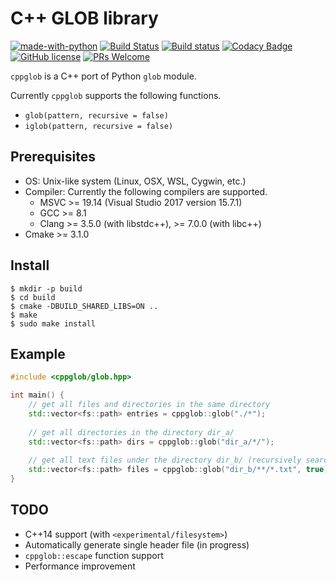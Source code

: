 # C++ GLOB library

[![made-with-python](https://img.shields.io/badge/Made%20with-C++-1f425f.svg)](http://www.cplusplus.com/)
[![Build Status](https://travis-ci.org/machida-mn/cppglob.svg?branch=master)](https://travis-ci.org/machida-mn/cppglob)
[![Build status](https://ci.appveyor.com/api/projects/status/01dto0a1vi94ayeu/branch/master?svg=true)](https://ci.appveyor.com/project/machida-mn/cppglob/branch/master)
[![Codacy Badge](https://api.codacy.com/project/badge/Grade/3ea442a1cd624c62af285e7de532319a)](https://www.codacy.com/app/machida-mn/cppglob?utm_source=github.com&amp;utm_medium=referral&amp;utm_content=machida-mn/cppglob&amp;utm_campaign=Badge_Grade)
[![GitHub license](https://img.shields.io/github/license/machida-mn/cppglob.svg)](https://github.com/machida-mn/cppglob/blob/master/LICENSE.txt)
[![PRs Welcome](https://img.shields.io/badge/PRs-welcome-brightgreen.svg?style=flat-square)](http://makeapullrequest.com)

`cppglob` is a C++ port of Python `glob` module.

Currently `cppglob` supports the following functions.

- `glob(pattern, recursive = false)`
- `iglob(pattern, recursive = false)`

## Prerequisites

- OS: Unix-like system (Linux, OSX, WSL, Cygwin, etc.)
- Compiler: Currently the following compilers are supported.
    - MSVC >= 19.14 (Visual Studio 2017 version 15.7.1)
    - GCC >= 8.1
    - Clang >= 3.5.0 (with libstdc++), >= 7.0.0 (with libc++)
- Cmake >= 3.1.0

## Install

```console
$ mkdir -p build
$ cd build
$ cmake -DBUILD_SHARED_LIBS=ON ..
$ make
$ sudo make install
```

## Example

```cpp
#include <cppglob/glob.hpp>

int main() {
    // get all files and directories in the same directory
    std::vector<fs::path> entries = cppglob::glob("./*");
    
    // get all directories in the directory dir_a/
    std::vector<fs::path> dirs = cppglob::glob("dir_a/*/");
    
    // get all text files under the directory dir_b/ (recursively searched)
    std::vector<fs::path> files = cppglob::glob("dir_b/**/*.txt", true);
}
```

## TODO

- C++14 support (with `<experimental/filesystem>`)
- Automatically generate single header file (in progress)
- `cppglob::escape` function support
- Performance improvement
